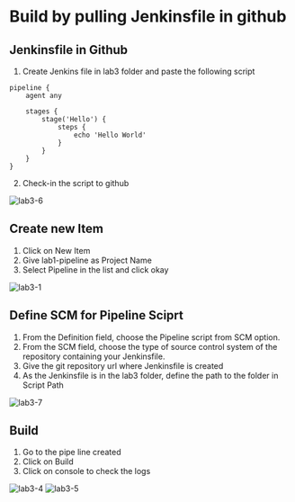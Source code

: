 # Build by pulling Jenkinsfile in github

## Jenkinsfile in Github
1. Create Jenkins file in lab3 folder and paste the following script
```
pipeline {
    agent any

    stages {
        stage('Hello') {
            steps {
                echo 'Hello World'
            }
        }
    }
}
```
2. Check-in the script to github

![lab3-6](https://user-images.githubusercontent.com/33331778/220000626-ab176645-b1da-42ad-99d5-54f43ca410a0.png)

## Create new Item

1. Click on New Item 
2. Give lab1-pipeline as Project Name
3. Select Pipeline in the list and click okay

![lab3-1](https://user-images.githubusercontent.com/33331778/219998100-8b585f37-5ed0-4139-9783-187d45578fe0.png)

## Define SCM for Pipeline Sciprt

1. From the Definition field, choose the Pipeline script from SCM option.
2. From the SCM field, choose the type of source control system of the repository containing your Jenkinsfile.
3. Give the git repository url where Jenkinsfile is created
4. As the Jenkinsfile is in the lab3 folder, define the path to the folder in Script Path

![lab3-7](https://user-images.githubusercontent.com/33331778/220001044-ddf0a766-a96b-4179-9f05-d24885780efb.png)

## Build

1. Go to the pipe line created
2. Click on Build
3. Click on console to check the logs

![lab3-4](https://user-images.githubusercontent.com/33331778/219999084-9563e178-0c8f-43d6-b6c1-04a28a003ba1.png)
![lab3-5](https://user-images.githubusercontent.com/33331778/219999089-d6f2938d-523c-46d5-8ed9-080b917d0831.png)




